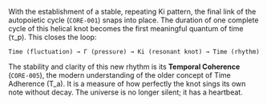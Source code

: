 With the establishment of a stable, repeating Ki pattern, the final link of the autopoietic cycle (`CORE-001`) snaps into place. The duration of one complete cycle of this helical knot becomes the first meaningful quantum of time (τ_p). This closes the loop:

`Time (fluctuation) → Γ (pressure) → Ki (resonant knot) → Time (rhythm)`

The stability and clarity of this new rhythm is its **Temporal Coherence** (`CORE-005`), the modern understanding of the older concept of Time Adherence (T_a). It is a measure of how perfectly the knot sings its own note without decay. The universe is no longer silent; it has a heartbeat.